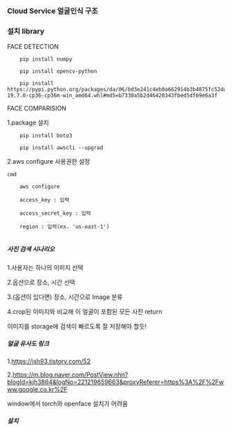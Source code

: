 ### Cloud Service 얼굴인식 구조

### 설치 library

FACE DETECTION
```
    pip install numpy

    pip install opencv-python

    pip install https://pypi.python.org/packages/da/06/bd3e241c4eb0a662914b3b4875fc52dd176a9db0d4a2c915ac2ad8800e9e/dlib-19.7.0-cp36-cp36m-win_amd64.whl#md5=b7330a5b2d46420343fbed5df69e6a3f

```

FACE COMPARISION

1.package 설치
```
    pip install boto3

    pip install awscli --upgrad

```

2.aws configure 사용권한 설정
```
cmd

    aws configure

    access_key : 입력

    access_secret_key : 입력

    region : 입력(ex. 'us-east-1')
    
```



##### 사진 검색 시나리오
1.사용자는 하나의 이미지 선택

2.옵션으로 장소, 시간 선택

3.(옵션이 있다면) 장소, 시간으로 Image 분류 

4.crop된 이미지와 비교해 이 얼굴이 포함된 모든 사진 return

이미지를 storage에 검색이 빠르도록 잘 저장해야 할듯!

##### 얼굴 유사도 링크

1.https://jsh93.tistory.com/52

2.https://m.blog.naver.com/PostView.nhn?blogId=kjh3864&logNo=221219659663&proxyReferer=https%3A%2F%2Fwww.google.co.kr%2F

window에서 torch와 openface 설치가 어려움


##### 설치